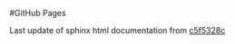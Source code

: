 #GitHub Pages

Last update of sphinx html documentation from [c5f5328c](https://github.com/derollins/TopoStats/tree/c5f5328cbbc8f3598fc0e1ee1fc77754e224b51e)
